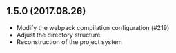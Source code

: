 ## 1.5.0 (2017.08.26)

* Modify the webpack compilation configuration (#219)
* Adjust the directory structure
* Reconstruction of the project system
